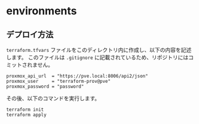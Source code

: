 # environments

## デプロイ方法

`terraform.tfvars` ファイルをこのディレクトリ内に作成し、以下の内容を記述します。
このファイルは `.gitignore` に記載されているため、リポジトリにはコミットされません。

```hcl
proxmox_api_url  = "https://pve.local:8006/api2/json"
proxmox_user     = "terraform-prov@pve"
proxmox_password = "password"
```

その後、以下のコマンドを実行します。

```shell
terraform init
terraform apply
```
